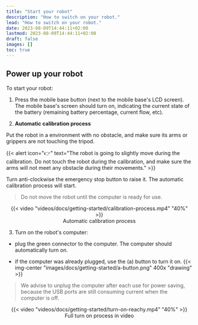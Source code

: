 ```yaml
---
title: "Start your robot"
description: "How to switch on your robot."
lead: "How to switch on your robot."
date: 2023-08-09T14:44:11+02:00
lastmod: 2023-08-09T14:44:11+02:00
draft: false
images: []
toc: true
---
```

<!-- ## On first start
To facilitate the next step ([Connect your robot to the network]({{< ref "/docs/getting-started/network" >}})), plug the LCD screen on the last free USB port of the hub. This must be done before turning on the robot. -->

## Power up your robot
To start your robot: 
1. Press the mobile base button (next to the mobile base's LCD screen). The mobile base's screen should turn on, indicating the current state of the battery (remaining battery percentage, current flow, etc).

2. **Automatic calibration process**

Put the robot in a environment with no obstacle, and make sure its arms or grippers are not touching the tripod.

{{< alert icon="👉" text="The robot is going to slightly move during the calibration. Do not touch the robot during the calibration, and make sure the arms will not meet any obstacle during their movements." >}}

Turn anti-clockwise the emergency stop button to raise it. The automatic calibration process will start.  

> Do not move the robot until the computer is ready for use.

<p align="center">
    {{< video "videos/docs/getting-started/calibration-process.mp4" "40%" >}}
    <br>
    Automatic calibration process
</p>

3. Turn on the robot's computer:
- plug the green connector to the computer. The computer should automatically turn on.

- if the computer was already plugged, use the (a) button to turn it on.
{{< img-center "images/docs/getting-started/a-button.png" 400x "drawing" >}}

> We advise to unplug the computer after each use for power saving, because the USB ports are still consuming current when the computer is off.


<p align="center">
    {{< video "videos/docs/getting-started/turn-on-reachy.mp4" "40%" >}}
    <br>
    Full turn on process in video
</p>
